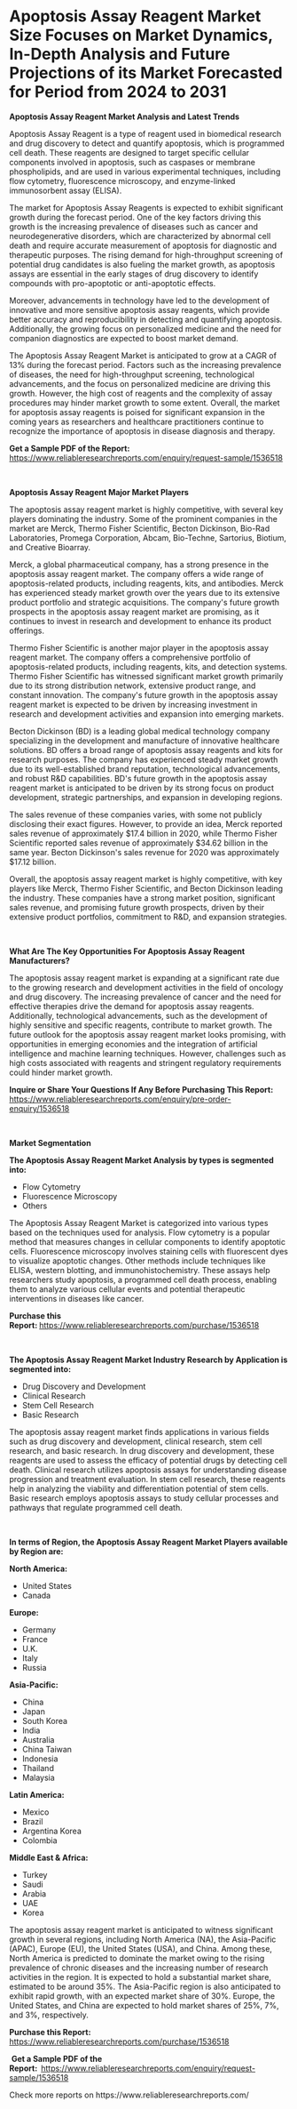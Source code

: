 <p><h1>Apoptosis Assay Reagent Market Size Focuses on Market Dynamics, In-Depth Analysis and Future Projections of its Market Forecasted for Period from 2024 to 2031</h1></p><p><strong>Apoptosis Assay Reagent Market Analysis and Latest Trends</strong></p>
<p><p>Apoptosis Assay Reagent is a type of reagent used in biomedical research and drug discovery to detect and quantify apoptosis, which is programmed cell death. These reagents are designed to target specific cellular components involved in apoptosis, such as caspases or membrane phospholipids, and are used in various experimental techniques, including flow cytometry, fluorescence microscopy, and enzyme-linked immunosorbent assay (ELISA).</p><p>The market for Apoptosis Assay Reagents is expected to exhibit significant growth during the forecast period. One of the key factors driving this growth is the increasing prevalence of diseases such as cancer and neurodegenerative disorders, which are characterized by abnormal cell death and require accurate measurement of apoptosis for diagnostic and therapeutic purposes. The rising demand for high-throughput screening of potential drug candidates is also fueling the market growth, as apoptosis assays are essential in the early stages of drug discovery to identify compounds with pro-apoptotic or anti-apoptotic effects.</p><p>Moreover, advancements in technology have led to the development of innovative and more sensitive apoptosis assay reagents, which provide better accuracy and reproducibility in detecting and quantifying apoptosis. Additionally, the growing focus on personalized medicine and the need for companion diagnostics are expected to boost market demand.</p><p>The Apoptosis Assay Reagent Market is anticipated to grow at a CAGR of 13% during the forecast period. Factors such as the increasing prevalence of diseases, the need for high-throughput screening, technological advancements, and the focus on personalized medicine are driving this growth. However, the high cost of reagents and the complexity of assay procedures may hinder market growth to some extent. Overall, the market for apoptosis assay reagents is poised for significant expansion in the coming years as researchers and healthcare practitioners continue to recognize the importance of apoptosis in disease diagnosis and therapy.</p></p>
<p><strong>Get a Sample PDF of the Report:&nbsp;</strong> <a href="https://www.reliableresearchreports.com/enquiry/request-sample/1536518">https://www.reliableresearchreports.com/enquiry/request-sample/1536518</a></p>
<p>&nbsp;</p>
<p><strong>Apoptosis Assay Reagent Major Market Players</strong></p>
<p><p>The apoptosis assay reagent market is highly competitive, with several key players dominating the industry. Some of the prominent companies in the market are Merck, Thermo Fisher Scientific, Becton Dickinson, Bio-Rad Laboratories, Promega Corporation, Abcam, Bio-Techne, Sartorius, Biotium, and Creative Bioarray.</p><p>Merck, a global pharmaceutical company, has a strong presence in the apoptosis assay reagent market. The company offers a wide range of apoptosis-related products, including reagents, kits, and antibodies. Merck has experienced steady market growth over the years due to its extensive product portfolio and strategic acquisitions. The company's future growth prospects in the apoptosis assay reagent market are promising, as it continues to invest in research and development to enhance its product offerings.</p><p>Thermo Fisher Scientific is another major player in the apoptosis assay reagent market. The company offers a comprehensive portfolio of apoptosis-related products, including reagents, kits, and detection systems. Thermo Fisher Scientific has witnessed significant market growth primarily due to its strong distribution network, extensive product range, and constant innovation. The company's future growth in the apoptosis assay reagent market is expected to be driven by increasing investment in research and development activities and expansion into emerging markets.</p><p>Becton Dickinson (BD) is a leading global medical technology company specializing in the development and manufacture of innovative healthcare solutions. BD offers a broad range of apoptosis assay reagents and kits for research purposes. The company has experienced steady market growth due to its well-established brand reputation, technological advancements, and robust R&D capabilities. BD's future growth in the apoptosis assay reagent market is anticipated to be driven by its strong focus on product development, strategic partnerships, and expansion in developing regions.</p><p>The sales revenue of these companies varies, with some not publicly disclosing their exact figures. However, to provide an idea, Merck reported sales revenue of approximately $17.4 billion in 2020, while Thermo Fisher Scientific reported sales revenue of approximately $34.62 billion in the same year. Becton Dickinson's sales revenue for 2020 was approximately $17.12 billion.</p><p>Overall, the apoptosis assay reagent market is highly competitive, with key players like Merck, Thermo Fisher Scientific, and Becton Dickinson leading the industry. These companies have a strong market position, significant sales revenue, and promising future growth prospects, driven by their extensive product portfolios, commitment to R&D, and expansion strategies.</p></p>
<p>&nbsp;</p>
<p><strong>What Are The Key Opportunities For Apoptosis Assay Reagent Manufacturers?</strong></p>
<p><p>The apoptosis assay reagent market is expanding at a significant rate due to the growing research and development activities in the field of oncology and drug discovery. The increasing prevalence of cancer and the need for effective therapies drive the demand for apoptosis assay reagents. Additionally, technological advancements, such as the development of highly sensitive and specific reagents, contribute to market growth. The future outlook for the apoptosis assay reagent market looks promising, with opportunities in emerging economies and the integration of artificial intelligence and machine learning techniques. However, challenges such as high costs associated with reagents and stringent regulatory requirements could hinder market growth.</p></p>
<p><strong>Inquire or Share Your Questions If Any Before Purchasing This Report:</strong> <a href="https://www.reliableresearchreports.com/enquiry/pre-order-enquiry/1536518">https://www.reliableresearchreports.com/enquiry/pre-order-enquiry/1536518</a></p>
<p>&nbsp;</p>
<p><strong>Market Segmentation</strong></p>
<p><strong>The Apoptosis Assay Reagent Market Analysis by types is segmented into:</strong></p>
<p><ul><li>Flow Cytometry</li><li>Fluorescence Microscopy</li><li>Others</li></ul></p>
<p><p>The Apoptosis Assay Reagent Market is categorized into various types based on the techniques used for analysis. Flow cytometry is a popular method that measures changes in cellular components to identify apoptotic cells. Fluorescence microscopy involves staining cells with fluorescent dyes to visualize apoptotic changes. Other methods include techniques like ELISA, western blotting, and immunohistochemistry. These assays help researchers study apoptosis, a programmed cell death process, enabling them to analyze various cellular events and potential therapeutic interventions in diseases like cancer.</p></p>
<p><strong>Purchase this Report:&nbsp;</strong><a href="https://www.reliableresearchreports.com/purchase/1536518">https://www.reliableresearchreports.com/purchase/1536518</a></p>
<p>&nbsp;</p>
<p><strong>The Apoptosis Assay Reagent Market Industry Research by Application is segmented into:</strong></p>
<p><ul><li>Drug Discovery and Development</li><li>Clinical Research</li><li>Stem Cell Research</li><li>Basic Research</li></ul></p>
<p><p>The apoptosis assay reagent market finds applications in various fields such as drug discovery and development, clinical research, stem cell research, and basic research. In drug discovery and development, these reagents are used to assess the efficacy of potential drugs by detecting cell death. Clinical research utilizes apoptosis assays for understanding disease progression and treatment evaluation. In stem cell research, these reagents help in analyzing the viability and differentiation potential of stem cells. Basic research employs apoptosis assays to study cellular processes and pathways that regulate programmed cell death.</p></p>
<p>&nbsp;</p>
<p><strong>In terms of Region, the Apoptosis Assay Reagent Market Players available by Region are:</strong></p>
<p>
    <p> <strong> North America: </strong>
        <ul>
            <li>United States</li>
            <li>Canada</li>
        </ul>
        </p> 
    <p> <strong> Europe: </strong>
        <ul>
            <li>Germany</li>
            <li>France</li>
            <li>U.K.</li>
            <li>Italy</li>
            <li>Russia</li>
        </ul>
        </p> 
    <p> <strong> Asia-Pacific: </strong>
        <ul>
            <li>China</li>
            <li>Japan</li>
            <li>South Korea</li>
            <li>India</li>
            <li>Australia</li>
            <li>China Taiwan</li>
            <li>Indonesia</li>
            <li>Thailand</li>
            <li>Malaysia</li>
        </ul>
        </p> 
    <p> <strong> Latin America: </strong>
        <ul>
            <li>Mexico</li>
            <li>Brazil</li>
            <li>Argentina Korea</li>
            <li>Colombia</li>
        </ul>
        </p> 
    <p> <strong> Middle East & Africa: </strong>
        <ul>
            <li>Turkey</li>
            <li>Saudi</li>
            <li>Arabia</li>
            <li>UAE</li>
            <li>Korea</li>
        </ul>
    </p>
    </p>
<p><p>The apoptosis assay reagent market is anticipated to witness significant growth in several regions, including North America (NA), the Asia-Pacific (APAC), Europe (EU), the United States (USA), and China. Among these, North America is predicted to dominate the market owing to the rising prevalence of chronic diseases and the increasing number of research activities in the region. It is expected to hold a substantial market share, estimated to be around 35%. The Asia-Pacific region is also anticipated to exhibit rapid growth, with an expected market share of 30%. Europe, the United States, and China are expected to hold market shares of 25%, 7%, and 3%, respectively.</p></p>
<p><strong>Purchase this Report: </strong><a href="https://www.reliableresearchreports.com/purchase/1536518">https://www.reliableresearchreports.com/purchase/1536518</a></p>
<p>&nbsp;<strong>Get a Sample PDF of the Report:&nbsp;&nbsp;</strong><a href="https://www.reliableresearchreports.com/enquiry/request-sample/1536518">https://www.reliableresearchreports.com/enquiry/request-sample/1536518</a></p>
<p><strong></strong></p>
<p>Check more reports on https://www.reliableresearchreports.com/</p>